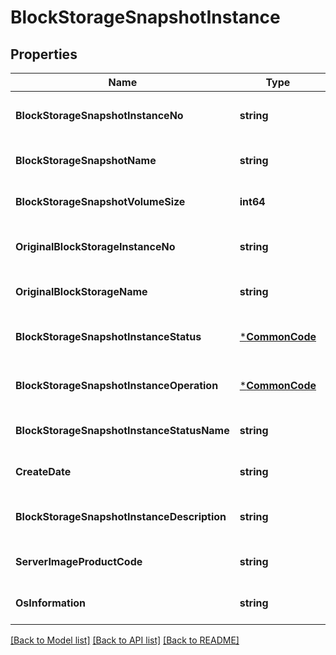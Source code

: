 # BlockStorageSnapshotInstance

## Properties
Name | Type | Description | Notes
------------ | ------------- | ------------- | -------------
**BlockStorageSnapshotInstanceNo** | **string** | 블록스토리지스냅샷인스턴스번호 | [optional] [default to null]
**BlockStorageSnapshotName** | **string** | 블록스토리지스냅샷명 | [optional] [default to null]
**BlockStorageSnapshotVolumeSize** | **int64** | 블록스토지리볼륨사이즈 | [optional] [default to null]
**OriginalBlockStorageInstanceNo** | **string** | 원본블록스토리지인스턴스번호 | [optional] [default to null]
**OriginalBlockStorageName** | **string** | 원본블록스토리지명 | [optional] [default to null]
**BlockStorageSnapshotInstanceStatus** | [***CommonCode**](CommonCode.md) | 블록스토리지스냅샷인스턴스상태 | [optional] [default to null]
**BlockStorageSnapshotInstanceOperation** | [***CommonCode**](CommonCode.md) | 블록스토리지스냅샷인스턴스OP | [optional] [default to null]
**BlockStorageSnapshotInstanceStatusName** | **string** |  | [optional] [default to null]
**CreateDate** | **string** | 생성일시 | [optional] [default to null]
**BlockStorageSnapshotInstanceDescription** | **string** | 블록스토리지스냅샷인스턴스설명 | [optional] [default to null]
**ServerImageProductCode** | **string** | 서버이미지상품코드 | [optional] [default to null]
**OsInformation** | **string** | OS정보 | [optional] [default to null]

[[Back to Model list]](../README.md#documentation-for-models) [[Back to API list]](../README.md#documentation-for-api-endpoints) [[Back to README]](../README.md)


